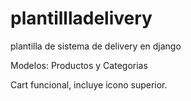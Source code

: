 # plantillladelivery

plantilla de sistema de delivery en django


Modelos: Productos y Categorias


Cart funcional, incluye icono superior.
